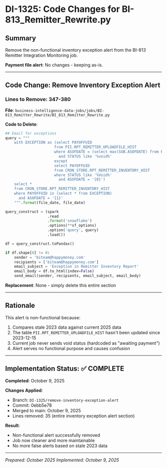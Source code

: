 # DI-1325: Code Changes for BI-813_Remitter_Rewrite.py

## Summary

Remove the non-functional inventory exception alert from the BI-813 Remitter Integration Monitoring job.

**Payment file alert**: No changes - keeping as-is.

---

## Code Change: Remove Inventory Exception Alert

### Lines to Remove: 347-380

**File**: `business-intelligence-data-jobs/jobs/BI-813_Remitter_Rewrite/BI_813_Remitter_Rewrite.py`

**Code to Delete**:

```python
## Email for exceptions
query = """
    with EXCEPTION as (select PAYOFFUID
                      from PII.RPT_REMITTER_UPLOADFILE_HIST
                      where ASOFDATE = (select max(SUB.ASOFDATE) from PII.RPT_REMITTER_UPLOADFILE_HIST as SUB)
                        and STATUS like '%void%'
                      except
                      select PAYOFFUID
                      from CRON_STORE.RPT_REMITTER_INVENTORY_HIST
                      where STATUS like '%Void%'
                        and ASOFDATE = '{0}')
    select *
    from CRON_STORE.RPT_REMITTER_INVENTORY_HIST
    where PAYOFFUID in (select * from EXCEPTION)
      and ASOFDATE = '{1}'
    """.format(file_date, file_date)

query_construct = (spark
                   .read
                   .format('snowflake')
                   .options(**sf_options)
                   .option('query', query)
                   .load())

df = query_construct.toPandas()

if df.shape[0] != 0:
    sender = 'biteam@happymoney.com'
    recipients = ['biteam@happymoney.com']
    email_subject = 'Exception in Remitter Inventory Report'
    email_body = df.to_html(index=False)
    send_email(sender, recipients, email_subject, email_body)
```

**Replacement**: None - simply delete this entire section

---

## Rationale

This alert is non-functional because:
1. Compares stale 2023 data against current 2025 data
2. The table `PII.RPT_REMITTER_UPLOADFILE_HIST` hasn't been updated since 2023-12-15
3. Current job never sends void status (hardcoded as "awaiting payment")
4. Alert serves no functional purpose and causes confusion


---

## Implementation Status: ✅ COMPLETE

**Completed**: October 9, 2025

**Changes Applied**:
- Branch: `DI-1325/remove-inventory-exception-alert`
- Commit: 0ebb5e78
- Merged to main: October 9, 2025
- Lines removed: 35 (entire inventory exception alert section)

**Result**:
- Non-functional alert successfully removed
- Job now cleaner and more maintainable
- No more false alerts based on stale 2023 data

---

*Prepared: October 2025*
*Implemented: October 9, 2025*
